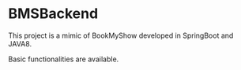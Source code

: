 # BMSBackend

This project is a mimic of BookMyShow developed in SpringBoot and JAVA8. 

Basic functionalities are available.
